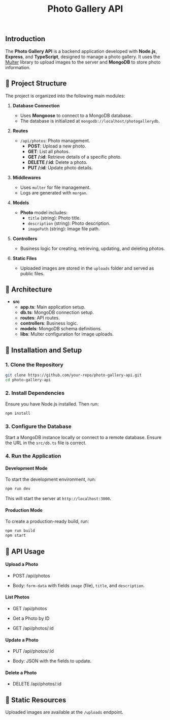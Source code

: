 <h1 align="center">Photo Gallery API</h1>

</br>

## Introduction

The **Photo Gallery API** is a backend application developed with **Node.js**, **Express**, and **TypeScript**, designed to manage a photo gallery. It uses the [Multer](https://www.npmjs.com/package/multer) library to upload images to the server and **MongoDB** to store photo information.

## 🔬 Project Structure

The project is organized into the following main modules:

1. **Database Connection**

   - Uses **Mongoose** to connect to a MongoDB database.
   - The database is initialized at `mongodb://localhost/photogallerydb`.

2. **Routes**

   - `/api/photos`: Photo management.
     - **POST**: Upload a new photo.
     - **GET**: List all photos.
     - **GET /:id**: Retrieve details of a specific photo.
     - **DELETE /:id**: Delete a photo.
     - **PUT /:id**: Update photo details.

3. **Middlewares**

   - Uses `multer` for file management.
   - Logs are generated with `morgan`.

4. **Models**

   - **Photo** model includes:
     - `title` (string): Photo title.
     - `description` (string): Photo description.
     - `imagePath` (string): Image file path.

5. **Controllers**

   - Business logic for creating, retrieving, updating, and deleting photos.

6. **Static Files**
   - Uploaded images are stored in the `uploads` folder and served as public files.

## 📐 Architecture

- **src**
  - **app.ts**: Main application setup.
  - **db.ts**: MongoDB connection setup.
  - **routes**: API routes.
  - **controllers**: Business logic.
  - **models**: MongoDB schema definitions.
  - **libs**: Multer configuration for image uploads.

## 🔨 Installation and Setup

### 1. Clone the Repository

```bash
git clone https://github.com/your-repo/photo-gallery-api.git
cd photo-gallery-api
```

### 2. Install Dependencies

Ensure you have Node.js installed. Then run:

```bash
npm install
```

### 3. Configure the Database

Start a MongoDB instance locally or connect to a remote database. Ensure the URL in the `src/db.ts` file is correct.

### 4. Run the Application

#### Development Mode

To start the development environment, run:

```bash
npm run dev
```

This will start the server at `http://localhost:3000`.

#### Production Mode

To create a production-ready build, run:

```bash
npm run build
npm start
```

## 🚀 API Usage

#### Upload a Photo

- POST /api/photos

- Body: `form-data` with fields `image` (file), `title`, and `description`.

#### List Photos

- GET /api/photos

- Get a Photo by ID

- GET /api/photos/:id

#### Update a Photo

- PUT /api/photos/:id

- Body: JSON with the fields to update.

#### Delete a Photo

- DELETE /api/photos/:id

## 📂 Static Resources

Uploaded images are available at the `/uploads` endpoint.
